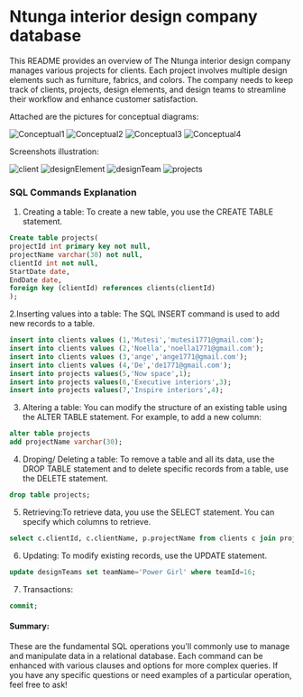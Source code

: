 # Ntunga interior design company database

This README provides an overview of The Ntunga interior design company  manages various projects for clients. Each project involves multiple design elements such as furniture, fabrics, and colors. The company needs to keep track of clients, projects, design elements, and design teams to streamline their workflow and enhance customer satisfaction. 

Attached are the pictures for conceptual diagrams:

![Conceptual1](https://github.com/user-attachments/assets/de3eb055-baea-40b6-92c2-375ef23f7b14) 
![Conceptual2](https://github.com/user-attachments/assets/0285e573-ffd0-4eb0-a356-004b8154405e) 
![Conceptual3](https://github.com/user-attachments/assets/7afddf87-efa2-4072-b125-a1bff10ef0f4)
![Conceptual4](https://github.com/user-attachments/assets/3653e548-528c-4c25-ae88-562706991a3e) 

Screenshots illustration:

![client](https://github.com/user-attachments/assets/86d3cc02-6bbe-480b-9693-38ebe2909e48) 
![designElement](https://github.com/user-attachments/assets/b5c85e62-71e4-4e3f-8e9e-24697f7f2d54) 
![designTeam](https://github.com/user-attachments/assets/42b9a297-fa0d-44df-beec-b94e2329e9fa) 
![projects](https://github.com/user-attachments/assets/15a1fd4b-4fd0-4d38-bce5-5d00dcfe1dcf)

### SQL Commands Explanation

1. Creating a table: To create a new table, you use the CREATE TABLE statement.

```sql 
Create table projects(
projectId int primary key not null,
projectName varchar(30) not null,
clientId int not null,
StartDate date,
EndDate date,
foreign key (clientId) references clients(clientId)
);

```

2.Inserting values into a table: The SQL INSERT command is used to add new records to a table.

```sql
insert into clients values (1,'Mutesi','mutesi1771@gmail.com');
insert into clients values (2,'Noella','noella1771@gmail.com');
insert into clients values (3,'ange','ange1771@gmail.com');
insert into clients values (4,'De','de1771@gmail.com'); 
insert into projects values(5,'Now space',1);
insert into projects values(6,'Executive interiors',3);
insert into projects values(7,'Inspire interiors',4);
```
3. Altering a table: You can modify the structure of an existing table using the ALTER TABLE statement. For example, to add a new column:

```sql
alter table projects
add projectName varchar(30);
```

4. Droping/ Deleting a table: To remove a table and all its data, use the DROP TABLE statement and to delete specific records from a table, use the DELETE statement.

```sql 
drop table projects;
```


5. Retrieving:To retrieve data, you use the SELECT statement. You can specify which columns to retrieve.

```sql
select c.clientId, c.clientName, p.projectName from clients c join projects p on c.clientId=p.clientId;
```

6. Updating: To modify existing records, use the UPDATE statement.

```sql 
update designTeams set teamName='Power Girl' where teamId=16;

```
7. Transactions: 
```sql
commit;
```

#### Summary:
These are the fundamental SQL operations you'll commonly use to manage and manipulate data in a relational database. Each command can be enhanced with various clauses and options for more complex queries. If you have any specific questions or need examples of a particular operation, feel free to ask!

